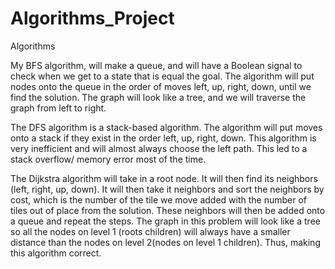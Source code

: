 # Algorithms_Project
Algorithms 

My BFS algorithm, will make a queue, and will have a Boolean signal to check when we get to a state that is equal the goal.
The algorithm will put nodes onto the queue in the order of moves left, up, right, down, until we find the solution. 
The graph will look like a tree, and we will traverse the graph from left to right.

The DFS algorithm is a stack-based algorithm. 
The algorithm will put moves onto a stack if they exist in the order left, up, right, down.
This algorithm is very inefficient and will almost always choose the left path.
This led to a stack overflow/ memory error most of the time.

The Dijkstra algorithm will take in a root node. 
It will then find its neighbors (left, right, up, down). 
It will then take it neighbors and sort the neighbors by cost, which is the number of the tile we move added with the number of tiles out of place from the solution. 
These neighbors will then be added onto a queue and repeat the steps. 
The graph in this problem will look like a tree so all the nodes on level 1 (roots children) will always have a smaller distance than the nodes on level 2(nodes on level 1 children).
Thus, making this algorithm correct.  

